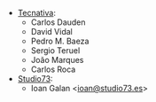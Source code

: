- [Tecnativa](https://www.tecnativa.com):
  - Carlos Dauden
  - David Vidal
  - Pedro M. Baeza
  - Sergio Teruel
  - João Marques
  - Carlos Roca
- [Studio73](https://www.studio73.es):
  - Ioan Galan \<<ioan@studio73.es>\>
